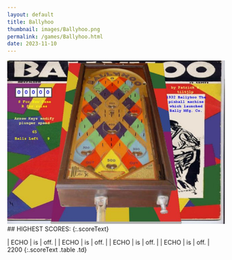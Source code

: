 ```yaml
---
layout: default
title: Ballyhoo
thumbnail: images/Ballyhoo.png
permalink: /games/Ballyhoo.html
date: 2023-11-10
---
```


<img src="../images/Ballyhoo.png" class="gameThumbnail img-fluid mx-auto align-middle">
## HIGHEST SCORES:
{:.scoreText}

| ECHO | is | off. | 
| ECHO | is | off. | 
| ECHO | is | off. | 
| ECHO | is | off. | 
2200 
{:.scoreText .table .td}
